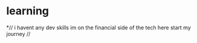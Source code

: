 # learning
*//
i havent any dev skills
im on the financial side of the tech
here start my journey
//
